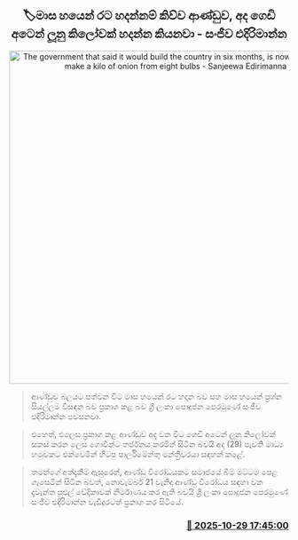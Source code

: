 <p align='center'><b><h2 align='center' title='The government that said it would build the country in six months, is now asking us to make a kilo of onion from eight bulbs - Sanjeewa Edirimanna'>🏷මාස හයෙන් රට හදන්නම් කිව්ව ආණ්ඩුව, අද ගෙඩි අටෙන් ලූනු කිලෝවක් හදන්න කියනවා - සංජීව එදිරිමාන්න</h2></b></p>
<p align='center'><img src='https://helakuru.sgp1.cdn.digitaloceanspaces.com/esana/images/lib/sanjeewa-edirimanna-press.jpg' width='600' alt='The government that said it would build the country in six months, is now asking us to make a kilo of onion from eight bulbs - Sanjeewa Edirimanna'></p>

> ආණ්ඩුව බලයට පත්වන විට මාස හයෙන් රට හදන බව සහ මාස හයෙන් ප්‍රශ්න සියල්ලම විසඳන බව ප්‍රකාශ කළ බව ශ්‍රී ලංකා පොදුජන පෙරමුණේ සංජීව එදිරිමාන්න පවසනවා.

> එහෙත්, එලෙස ප්‍රකාශ කළ ආණ්ඩුව අද වන විට ගෙඩි අටෙන් ලූනු කිලෝවක් සකස් කරන ලෙස ගොවීන්ට තර්ජනය කරමින් සිටින බවයි අද (29) පැවති මාධ්‍ය හමුවකට එක්වෙමින් හිටපු පාර්ලිමේන්තු මන්ත්‍රීවරයා සඳහන් කළේ.

> තමන්ගේ අත්දැකීම් ඇසුරෙන්, ආණ්ඩු විරෝධයකට සමාජයේ බිම් මට්ටම පෙළ ගැසෙමින් සිටින බවත්, නොවැම්බර් 21 වැනිදා ආණ්ඩු විරෝධය සඳහා වන දැවැන්ත පුළුල් වේදිකාවක් නිර්මාණය කර ඇති බවයි ශ්‍රී ලංකා පොදුජන පෙරමුණේ සංජීව එදිරිමාන්න වැඩිදුරටත් ප්‍රකාශ කර සිටියේ.



<h3 align='right'><a href='https://www.helakuru.lk/esana/p/114908/'>📅 2025-10-29 17:45:00</a></h3>
